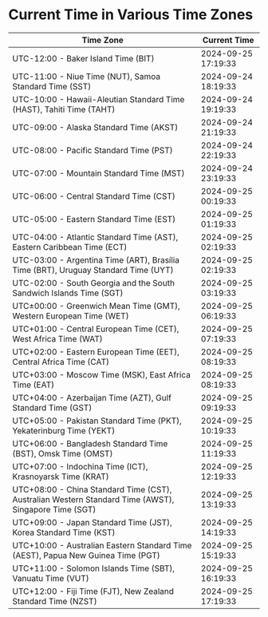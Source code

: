 # Current Time in Various Time Zones

| Time Zone | Current Time |
|-----------|--------------|
| UTC-12:00 - Baker Island Time (BIT) | 2024-09-25 17:19:33 |
| UTC-11:00 - Niue Time (NUT), Samoa Standard Time (SST) | 2024-09-24 18:19:33 |
| UTC-10:00 - Hawaii-Aleutian Standard Time (HAST), Tahiti Time (TAHT) | 2024-09-24 19:19:33 |
| UTC-09:00 - Alaska Standard Time (AKST) | 2024-09-24 21:19:33 |
| UTC-08:00 - Pacific Standard Time (PST) | 2024-09-24 22:19:33 |
| UTC-07:00 - Mountain Standard Time (MST) | 2024-09-24 23:19:33 |
| UTC-06:00 - Central Standard Time (CST) | 2024-09-25 00:19:33 |
| UTC-05:00 - Eastern Standard Time (EST) | 2024-09-25 01:19:33 |
| UTC-04:00 - Atlantic Standard Time (AST), Eastern Caribbean Time (ECT) | 2024-09-25 02:19:33 |
| UTC-03:00 - Argentina Time (ART), Brasília Time (BRT), Uruguay Standard Time (UYT) | 2024-09-25 02:19:33 |
| UTC-02:00 - South Georgia and the South Sandwich Islands Time (SGT) | 2024-09-25 03:19:33 |
| UTC±00:00 - Greenwich Mean Time (GMT), Western European Time (WET) | 2024-09-25 06:19:33 |
| UTC+01:00 - Central European Time (CET), West Africa Time (WAT) | 2024-09-25 07:19:33 |
| UTC+02:00 - Eastern European Time (EET), Central Africa Time (CAT) | 2024-09-25 08:19:33 |
| UTC+03:00 - Moscow Time (MSK), East Africa Time (EAT) | 2024-09-25 08:19:33 |
| UTC+04:00 - Azerbaijan Time (AZT), Gulf Standard Time (GST) | 2024-09-25 09:19:33 |
| UTC+05:00 - Pakistan Standard Time (PKT), Yekaterinburg Time (YEKT) | 2024-09-25 10:19:33 |
| UTC+06:00 - Bangladesh Standard Time (BST), Omsk Time (OMST) | 2024-09-25 11:19:33 |
| UTC+07:00 - Indochina Time (ICT), Krasnoyarsk Time (KRAT) | 2024-09-25 12:19:33 |
| UTC+08:00 - China Standard Time (CST), Australian Western Standard Time (AWST), Singapore Time (SGT) | 2024-09-25 13:19:33 |
| UTC+09:00 - Japan Standard Time (JST), Korea Standard Time (KST) | 2024-09-25 14:19:33 |
| UTC+10:00 - Australian Eastern Standard Time (AEST), Papua New Guinea Time (PGT) | 2024-09-25 15:19:33 |
| UTC+11:00 - Solomon Islands Time (SBT), Vanuatu Time (VUT) | 2024-09-25 16:19:33 |
| UTC+12:00 - Fiji Time (FJT), New Zealand Standard Time (NZST) | 2024-09-25 17:19:33 |
